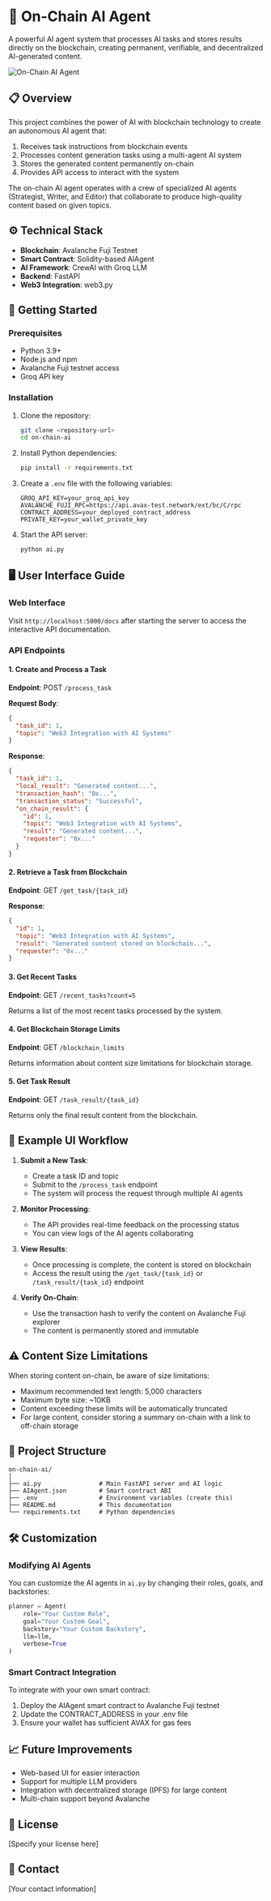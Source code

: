 # 🤖 On-Chain AI Agent

A powerful AI agent system that processes AI tasks and stores results directly on the blockchain, creating permanent, verifiable, and decentralized AI-generated content.

![On-Chain AI Agent](https://via.placeholder.com/800x400?text=On-Chain+AI+Agent)

## 📋 Overview

This project combines the power of AI with blockchain technology to create an autonomous AI agent that:

1. Receives task instructions from blockchain events
2. Processes content generation tasks using a multi-agent AI system
3. Stores the generated content permanently on-chain
4. Provides API access to interact with the system

The on-chain AI agent operates with a crew of specialized AI agents (Strategist, Writer, and Editor) that collaborate to produce high-quality content based on given topics.

## ⚙️ Technical Stack

- **Blockchain**: Avalanche Fuji Testnet
- **Smart Contract**: Solidity-based AIAgent
- **AI Framework**: CrewAI with Groq LLM
- **Backend**: FastAPI
- **Web3 Integration**: web3.py

## 🚀 Getting Started

### Prerequisites

- Python 3.9+
- Node.js and npm
- Avalanche Fuji testnet access
- Groq API key

### Installation

1. Clone the repository:

   ```bash
   git clone <repository-url>
   cd on-chain-ai
   ```

2. Install Python dependencies:

   ```bash
   pip install -r requirements.txt
   ```

3. Create a `.env` file with the following variables:

   ```
   GROQ_API_KEY=your_groq_api_key
   AVALANCHE_FUJI_RPC=https://api.avax-test.network/ext/bc/C/rpc
   CONTRACT_ADDRESS=your_deployed_contract_address
   PRIVATE_KEY=your_wallet_private_key
   ```

4. Start the API server:
   ```bash
   python ai.py
   ```

## 🖥️ User Interface Guide

### Web Interface

Visit `http://localhost:5000/docs` after starting the server to access the interactive API documentation.

### API Endpoints

#### 1. Create and Process a Task

**Endpoint**: POST `/process_task`

**Request Body**:

```json
{
  "task_id": 1,
  "topic": "Web3 Integration with AI Systems"
}
```

**Response**:

```json
{
  "task_id": 1,
  "local_result": "Generated content...",
  "transaction_hash": "0x...",
  "transaction_status": "Successful",
  "on_chain_result": {
    "id": 1,
    "topic": "Web3 Integration with AI Systems",
    "result": "Generated content...",
    "requester": "0x..."
  }
}
```

#### 2. Retrieve a Task from Blockchain

**Endpoint**: GET `/get_task/{task_id}`

**Response**:

```json
{
  "id": 1,
  "topic": "Web3 Integration with AI Systems",
  "result": "Generated content stored on blockchain...",
  "requester": "0x..."
}
```

#### 3. Get Recent Tasks

**Endpoint**: GET `/recent_tasks?count=5`

Returns a list of the most recent tasks processed by the system.

#### 4. Get Blockchain Storage Limits

**Endpoint**: GET `/blockchain_limits`

Returns information about content size limitations for blockchain storage.

#### 5. Get Task Result

**Endpoint**: GET `/task_result/{task_id}`

Returns only the final result content from the blockchain.

## 📱 Example UI Workflow

1. **Submit a New Task**:

   - Create a task ID and topic
   - Submit to the `/process_task` endpoint
   - The system will process the request through multiple AI agents

2. **Monitor Processing**:

   - The API provides real-time feedback on the processing status
   - You can view logs of the AI agents collaborating

3. **View Results**:

   - Once processing is complete, the content is stored on blockchain
   - Access the result using the `/get_task/{task_id}` or `/task_result/{task_id}` endpoint

4. **Verify On-Chain**:
   - Use the transaction hash to verify the content on Avalanche Fuji explorer
   - The content is permanently stored and immutable

## ⚠️ Content Size Limitations

When storing content on-chain, be aware of size limitations:

- Maximum recommended text length: 5,000 characters
- Maximum byte size: ~10KB
- Content exceeding these limits will be automatically truncated
- For large content, consider storing a summary on-chain with a link to off-chain storage

## 🔄 Project Structure

```
on-chain-ai/
│
├── ai.py                # Main FastAPI server and AI logic
├── AIAgent.json         # Smart contract ABI
├── .env                 # Environment variables (create this)
├── README.md            # This documentation
└── requirements.txt     # Python dependencies
```

## 🛠️ Customization

### Modifying AI Agents

You can customize the AI agents in `ai.py` by changing their roles, goals, and backstories:

```python
planner = Agent(
    role="Your Custom Role",
    goal="Your Custom Goal",
    backstory="Your Custom Backstory",
    llm=llm,
    verbose=True
)
```

### Smart Contract Integration

To integrate with your own smart contract:

1. Deploy the AIAgent smart contract to Avalanche Fuji testnet
2. Update the CONTRACT_ADDRESS in your .env file
3. Ensure your wallet has sufficient AVAX for gas fees

## 📈 Future Improvements

- Web-based UI for easier interaction
- Support for multiple LLM providers
- Integration with decentralized storage (IPFS) for large content
- Multi-chain support beyond Avalanche

## 📄 License

[Specify your license here]

## 👥 Contact

[Your contact information]
